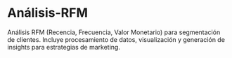 # Análisis-RFM
Análisis RFM (Recencia, Frecuencia, Valor Monetario) para segmentación de clientes. Incluye procesamiento de datos, visualización y generación de insights para estrategias de marketing.
